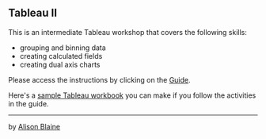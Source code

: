 ## Tableau II

This is an intermediate Tableau workshop that covers the following skills: 

* grouping and binning data
* creating calculated fields
* creating dual axis charts

Please access the instructions by clicking on the [Guide](https://github.ncsu.edu/ablaine/datavizworkshops/blob/master/Tableau/Guide.pdf). 

Here's a [sample Tableau workbook](https://public.tableau.com/profile/alblaine#!/vizhome/RaleighCrimeDashboard2/Dashboard) you can make if you follow the activities in the guide.


----
by [Alison Blaine](https://github.com/alblaine) 
